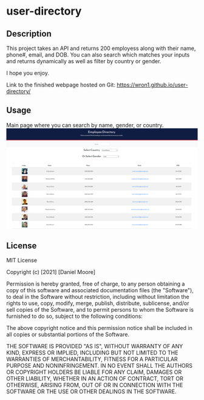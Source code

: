 # user-directory

## Description

This project takes an API and returns 200 employess along with their name, phone#, email, and DOB. You can also search which matches your inputs and returns dynamically as well as filter by country or gender.

I hope you enjoy.

Link to the finished webpage hosted on Git: https://wron1.github.io/user-directory/


## Usage

Main page where you can search by name, gender, or country.
![Screenshot 1](public/Capture.PNG?raw=true)


## License

MIT License

Copyright (c) [2021] [Daniel Moore]

Permission is hereby granted, free of charge, to any person obtaining a copy
of this software and associated documentation files (the "Software"), to deal
in the Software without restriction, including without limitation the rights
to use, copy, modify, merge, publish, distribute, sublicense, and/or sell
copies of the Software, and to permit persons to whom the Software is
furnished to do so, subject to the following conditions:

The above copyright notice and this permission notice shall be included in all
copies or substantial portions of the Software.

THE SOFTWARE IS PROVIDED "AS IS", WITHOUT WARRANTY OF ANY KIND, EXPRESS OR
IMPLIED, INCLUDING BUT NOT LIMITED TO THE WARRANTIES OF MERCHANTABILITY,
FITNESS FOR A PARTICULAR PURPOSE AND NONINFRINGEMENT. IN NO EVENT SHALL THE
AUTHORS OR COPYRIGHT HOLDERS BE LIABLE FOR ANY CLAIM, DAMAGES OR OTHER
LIABILITY, WHETHER IN AN ACTION OF CONTRACT, TORT OR OTHERWISE, ARISING FROM,
OUT OF OR IN CONNECTION WITH THE SOFTWARE OR THE USE OR OTHER DEALINGS IN THE
SOFTWARE.
